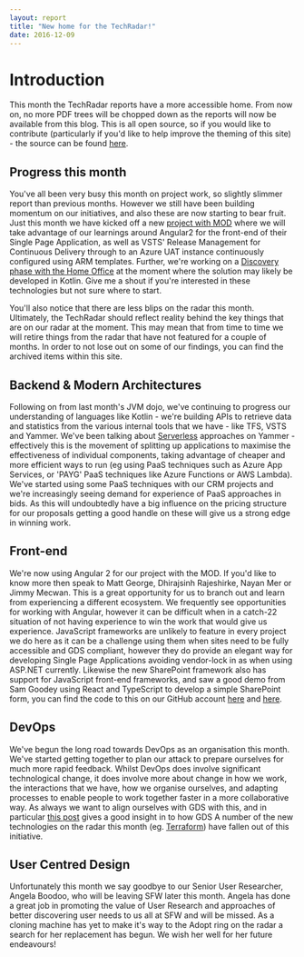 ```yaml
---
layout: report
title: "New home for the TechRadar!"
date: 2016-12-09
---
```


Introduction
============

This month the TechRadar reports have a more accessible home. From now on, no more PDF trees will be chopped down as the reports will now be available from this blog. This is all open source, so if you would like to contribute (particularly if you'd like to help improve the theming of this site) - the source can be found [here](https://github.com/SFWLtd/techradar).

Progress this month
-------------------

You've all been very busy this month on project work, so slightly slimmer report than previous months. However we still have been building momentum on our initiatives, and also these are now starting to bear fruit. Just this month we have kicked off a new [project with MOD](http://project-radiator-angular.azurewebsites.net/project/MOD01) where we will take advantage of our learnings around Angular2 for the front-end of their Single Page Application, as well as VSTS' Release Management for Continuous Delivery through to an Azure UAT instance continuously configured using ARM templates. Further, we're working on a [Discovery phase with the Home Office](http://project-radiator-angular.azurewebsites.net/project/HOM67) at the moment where the solution may likely be developed in Kotlin. Give me a shout if you're interested in these technologies but not sure where to start.

You'll also notice that there are less blips on the radar this month. Ultimately, the TechRadar should reflect reality behind the key things that are on our radar at the moment. This may mean that from time to time we will retire things from the radar that have not featured for a couple of months. In order to not lose out on some of our findings, you can find the archived items within this site. 

Backend & Modern Architectures
------------------------------

Following on from last month's JVM dojo, we've continuing to progress our understanding of languages like Kotlin - we're building APIs to retrieve data and statistics from the various internal tools that we have - like TFS, VSTS and Yammer. 
We've been talking about [Serverless](https://www.yammer.com/sfwltd.co.uk/topics/18568185) approaches on Yammer - effectively this is the movement of splitting up applications to maximise the effectiveness of individual components, taking advantage of cheaper and more efficient ways to run (eg using PaaS techniques such as Azure App Services, or 'PAYG' PaaS techniques like Azure Functions or AWS Lambda). We've started using some PaaS techniques with our CRM projects and we're increasingly seeing demand for experience of PaaS approaches in bids. As this will undoubtedly have a big influence on the pricing structure for our proposals getting a good handle on these will give us a strong edge in winning work.

Front-end
---------

We're now using Angular 2 for our project with the MOD. If you'd like to know more then speak to Matt George, Dhirajsinh Rajeshirke, Nayan Mer or Jimmy Mecwan. This is a great opportunity for us to branch out and learn from experiencing a different ecosystem. We frequently see opportunities for working with Angular, however it can be difficult when in a catch-22 situation of not having experience to win the work that would give us experience. JavaScript frameworks are unlikely to feature in every project we do here as it can be a challenge using them when sites need to be fully accessible and GDS compliant, however they do provide an elegant way for developing Single Page Applications avoiding vendor-lock in as when using ASP.NET currently.
Likewise the new SharePoint framework also has support for JavaScript front-end frameworks, and saw a good demo from Sam Goodey using React and TypeScript to develop a simple SharePoint form, you can find the code to this on our GitHub account [here](https://github.com/SFWLtd/SPFx-Bid-Response-New-Organisation-Web-Part) and [here](https://github.com/SFWLtd/SPFx-Bid-Response-Web-Part).

DevOps
------

We've begun the long road towards DevOps as an organisation this month. We've started getting together to plan our attack to prepare ourselves for much more rapid feedback. Whilst DevOps does involve significant technological change, it does involve more about change in how we work, the interactions that we have, how we organise ourselves, and adapting processes to enable people to work together faster in a more collaborative way. As always we want to align ourselves with GDS with this, and in particular [this post](https://gdstechnology.blog.gov.uk/2016/07/20/how-our-government-paas-team-solved-an-aws-packet-mystery/#comment-54625) gives a good insight in to how GDS 
A number of the new technologies on the radar this month (eg. [Terraform](https://www.terraform.io/)) have fallen out of this initiative.

User Centred Design
-------------------

Unfortunately this month we say goodbye to our Senior User Researcher, Angela Boodoo, who will be leaving SFW later this month. Angela has done a great job in promoting the value of User Research and approaches of better discovering user needs to us all at SFW and will be missed. As a cloning machine has yet to make it's way to the Adopt ring on the radar a search for her replacement has begun. We wish her well for her future endeavours!